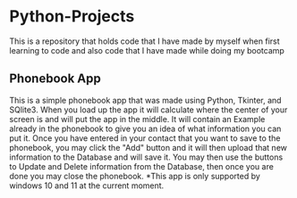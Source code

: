 # Python-Projects
  This is a repository that holds code that I have made by myself when first learning to code and also code that I have made while doing my bootcamp
  
## Phonebook App
  This is a simple phonebook app that was made using Python, Tkinter, and SQlite3. When you load up the app it will calculate where the center of your screen is and will put the app in the middle. It will contain an Example already in the phonebook to give you an idea of what information you can put it. Once you have entered in your contact that you want to save to the phonebook, you may click the "Add" button and it will then upload that new information to the Database and will save it. You may then use the buttons to Update and Delete information from the Database, then once you are done you may close the phonebook. *This app is only supported by windows 10 and 11 at the current moment.
